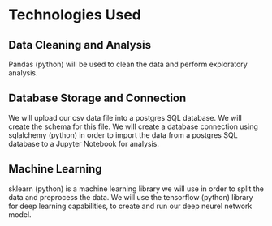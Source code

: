# Technologies Used

## Data Cleaning and Analysis 
Pandas (python) will be used to clean the data and perform exploratory analysis. 

## Database Storage and Connection
We will upload our csv data file into a postgres SQL database. We will create the schema for this file. We will create a database connection using sqlalchemy (python) in order to import the data from a postgres SQL database to a Jupyter Notebook for analysis.  

## Machine Learning 
sklearn (python) is a machine learning library we will use in order to split the data and preprocess the data. We will use the tensorflow (python) library for deep learning capabilities, to create and run our deep neurel network model. 


